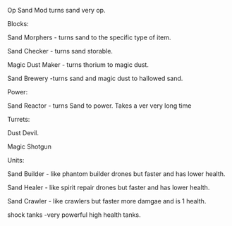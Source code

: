 Op Sand Mod
turns sand very op.


Blocks:

Sand Morphers - turns sand to the specific type of item.

Sand Checker - turns sand storable.

Magic Dust Maker - turns thorium to magic dust.

Sand Brewery -turns sand and magic dust to hallowed sand.


Power:

Sand Reactor - turns Sand to power. Takes a ver very long time


Turrets:

Dust Devil.

Magic Shotgun


Units:

Sand Builder - like phantom builder drones but faster  and has lower health.

Sand Healer - like spirit repair drones but faster and has lower health.

Sand Crawler - like crawlers but faster more damgae and is 1 health.

shock tanks -very powerful high health tanks.
